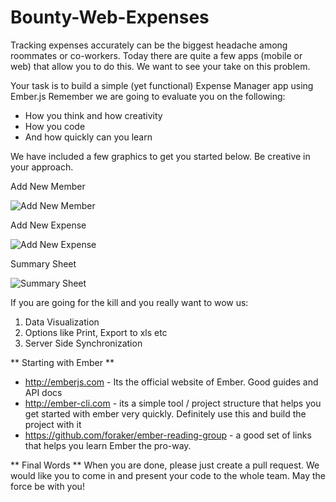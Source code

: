 Bounty-Web-Expenses
===================

Tracking expenses accurately can be the biggest headache among roommates or co-workers. Today there are quite a few apps (mobile or web) that allow you to do this. We want to see your take on this problem.

Your task is to build a simple (yet functional) Expense Manager app using Ember.js Remember we are going to evaluate you on the following:
 * How you think and how creativity
 * How you code
 * And how quickly can you learn

We have included a few graphics to get you started below. Be creative in your approach.

Add New Member

![Add New Member](http://artoogithubdocs.s3.amazonaws.com/bounty/add-new-member.png)

Add New Expense

![Add New Expense](http://artoogithubdocs.s3.amazonaws.com/bounty/add-expense.png)

Summary Sheet

![Summary Sheet](http://artoogithubdocs.s3.amazonaws.com/bounty/summary.png) 

If you are going for the kill and you really want to wow us:

1.  Data Visualization
2.  Options like Print, Export to xls etc 
3.  Server Side Synchronization

** Starting with Ember **
* http://emberjs.com - Its the official website of Ember. Good guides and API docs
* http://ember-cli.com - its a simple tool / project structure that helps you get started with ember very quickly. Definitely use this and build the project with it
* https://github.com/foraker/ember-reading-group - a good set of links that helps you learn Ember the pro-way.

** Final Words **
When you are done, please just create a pull request. We would like you to come in and present your code to the whole team. May the force be with you!
